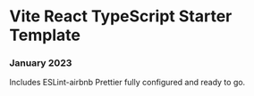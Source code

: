 # Vite React TypeScript Starter Template

### January 2023

Includes ESLint-airbnb Prettier fully configured and ready to go.
